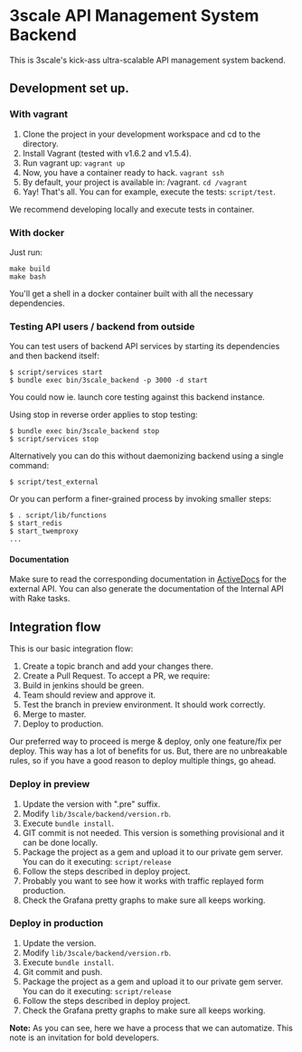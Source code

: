 # 3scale API Management System Backend

This is 3scale's kick-ass ultra-scalable API management system backend.

## Development set up.

### With vagrant

1. Clone the project in your development workspace and cd to the directory.
2. Install Vagrant (tested with v1.6.2 and v1.5.4).
3. Run vagrant up: `vagrant up`
4. Now, you have a container ready to hack. `vagrant ssh`
5. By default, your project is available in: /vagrant. `cd /vagrant`
6. Yay! That's all. You can for example, execute the tests: `script/test`.

We recommend developing locally and execute tests in container.

### With docker

Just run:

```
make build
make bash
```

You'll get a shell in a docker container built with all the necessary
dependencies.

### Testing API users / backend from outside

You can test users of backend API services by starting its dependencies and then backend itself:
```
$ script/services start
$ bundle exec bin/3scale_backend -p 3000 -d start
```
You could now ie. launch core testing against this backend instance.

Using stop in reverse order applies to stop testing:
```
$ bundle exec bin/3scale_backend stop
$ script/services stop
```

Alternatively you can do this without daemonizing backend using a single command:
```
$ script/test_external
```
Or you can perform a finer-grained process by invoking smaller steps:
```
$ . script/lib/functions
$ start_redis
$ start_twemproxy
...
```

#### Documentation

Make sure to read the corresponding documentation in [ActiveDocs](https://support.3scale.net/reference/active-docs) for the external
API. You can also generate the documentation of the Internal API with Rake tasks.

## Integration flow

This is our basic integration flow:

1. Create a topic branch and add your changes there.
2. Create a Pull Request. To accept a PR, we require:
  1. Build in jenkins should be green.
  2. Team should review and approve it.
  3. Test the branch in preview environment. It should work correctly.
3. Merge to master.
4. Deploy to production.

Our preferred way to proceed is merge & deploy, only one feature/fix per deploy. This way has a lot of benefits for us.
But, there are no unbreakable rules, so if you have a good reason to deploy multiple things, go ahead.

### Deploy in preview

1. Update the version with ".pre" suffix.
  1. Modify `lib/3scale/backend/version.rb`.
  2. Execute `bundle install`.
  3. GIT commit is not needed. This version is something provisional and it can be done locally.
2. Package the project as a gem and upload it to our private gem server.
You can do it executing: `script/release`
3. Follow the steps described in deploy project.
4. Probably you want to see how it works with traffic replayed form production.
5. Check the Grafana pretty graphs to make sure all keeps working.

### Deploy in production

1. Update the version.
  1. Modify `lib/3scale/backend/version.rb`.
  2. Execute `bundle install`.
  3. Git commit and push.
2. Package the project as a gem and upload it to our private gem server.
You can do it executing: `script/release`
3. Follow the steps described in deploy project.
4. Check the Grafana pretty graphs to make sure all keeps working.

__Note:__ As you can see, here we have a process that we can automatize. This note is an invitation for bold developers.

